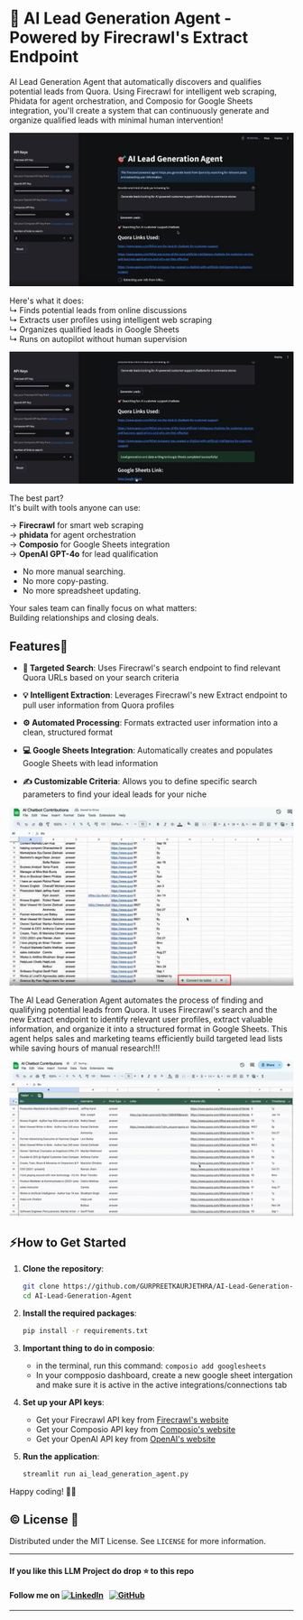 # 🎯 AI Lead Generation Agent - Powered by Firecrawl's Extract Endpoint
AI Lead Generation Agent that automatically discovers and qualifies potential leads from Quora. Using Firecrawl for intelligent web scraping, Phidata for agent orchestration, and Composio for Google Sheets integration, you'll create a system that can continuously generate and organize qualified leads with minimal human intervention!

![AI Lead Generation Agent](https://github.com/GURPREETKAURJETHRA/AI-Lead-Generation-Agent/blob/main/IMG_AILG/AIL1.jpg) 

Here's what it does:                    
↳ Finds potential leads from online discussions                                      
↳ Extracts user profiles using intelligent web scraping                  
↳ Organizes qualified leads in Google Sheets                     
↳ Runs on autopilot without human supervision        

![AI Lead Generation Agent](https://github.com/GURPREETKAURJETHRA/AI-Lead-Generation-Agent/blob/main/IMG_AILG/AIL2.jpg) 
           
The best part?                 
It's built with tools anyone can use:                    

→ **Firecrawl** for smart web scraping                     
→ **phidata** for agent orchestration                      
→ **Composio** for Google Sheets integration                       
→ **OpenAI GPT-4o** for lead qualification                            
       
- No more manual searching.            
- No more copy-pasting.                   
- No more spreadsheet updating.                         
                                           
Your sales team can finally focus on what matters:                 
Building relationships and closing deals.                       
         

## Features🌟

- **🎯 Targeted Search**: Uses Firecrawl's search endpoint to find relevant Quora URLs based on your search criteria
  
- **💡 Intelligent Extraction**: Leverages Firecrawl's new Extract endpoint to pull user information from Quora profiles
  
- **⚙️ Automated Processing**: Formats extracted user information into a clean, structured format
  
- **💻 Google Sheets Integration**: Automatically creates and populates Google Sheets with lead information
  
- **✍️ Customizable Criteria**: Allows you to define specific search parameters to find your ideal leads for your niche
  

![AI Lead Generation Agent](https://github.com/GURPREETKAURJETHRA/AI-Lead-Generation-Agent/blob/main/IMG_AILG/AIL3.jpg) 


The AI Lead Generation Agent automates the process of finding and qualifying potential leads from Quora. It uses Firecrawl's search and the new Extract endpoint to identify relevant user profiles, extract valuable information, and organize it into a structured format in Google Sheets. This agent helps sales and marketing teams efficiently build targeted lead lists while saving hours of manual research!!!


![AI Lead Generation Agent](https://github.com/GURPREETKAURJETHRA/AI-Lead-Generation-Agent/blob/main/IMG_AILG/AIL4.jpg) 

## ⚡How to Get Started

1. **Clone the repository**:
   ```bash
   git clone https://github.com/GURPREETKAURJETHRA/AI-Lead-Generation-Agent.git
   cd AI-Lead-Generation-Agent
   ```
3. **Install the required packages**:
   ```bash
   pip install -r requirements.txt
   ```
4. **Important thing to do in composio**:
    - in the terminal, run this command: `composio add googlesheets`
    - In your compposio dashboard, create a new google sheet intergation and make sure it is active in the active integrations/connections tab

5. **Set up your API keys**:
   - Get your Firecrawl API key from [Firecrawl's website](https://www.firecrawl.dev/app/api-keys)
   - Get your Composio API key from [Composio's website](https://composio.ai)
   - Get your OpenAI API key from [OpenAI's website](https://platform.openai.com/api-keys)

6. **Run the application**:
   ```bash
   streamlit run ai_lead_generation_agent.py
   ```


Happy coding! 🚀✨

## ©️ License 🪪 

Distributed under the MIT License. See `LICENSE` for more information.

---

#### **If you like this LLM Project do drop ⭐ to this repo**
#### Follow me on [![LinkedIn](https://img.shields.io/badge/linkedin-%230077B5.svg?style=for-the-badge&logo=linkedin&logoColor=white)](https://www.linkedin.com/in/gurpreetkaurjethra/) &nbsp; [![GitHub](https://img.shields.io/badge/github-%23121011.svg?style=for-the-badge&logo=github&logoColor=white)](https://github.com/GURPREETKAURJETHRA/)

---
